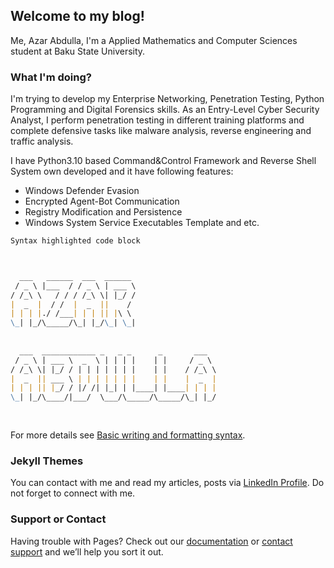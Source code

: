 ## Welcome to my blog!

Me, Azar Abdulla, I'm a Applied Mathematics and Computer Sciences student at Baku State University.

### What I'm doing?

I'm trying to develop my Enterprise Networking, Penetration Testing, Python Programming and Digital Forensics skills.
As an Entry-Level Cyber Security Analyst, I perform penetration testing in different training platforms and complete 
defensive tasks like malware analysis, reverse engineering and traffic analysis.

I have Python3.10 based Command&Control Framework and Reverse Shell System own developed and it have following features:
- Windows Defender Evasion
- Encrypted Agent-Bot Communication
- Registry Modification and Persistence
- Windows System Service Executables Template and etc.


```markdown
Syntax highlighted code block



  ___   ______  ___  ______                   
 / _ \ |___  / / _ \ | ___ \                  
/ /_\ \   / / / /_\ \| |_/ /                  
|  _  |  / /  |  _  ||    /                   
| | | |./ /___| | | || |\ \                   
\_| |_/\_____/\_| |_/\_| \_|                  
                                              
                                              
  ___  ____________ _   _ _      _       ___  
 / _ \ | ___ \  _  \ | | | |    | |     / _ \ 
/ /_\ \| |_/ / | | | | | | |    | |    / /_\ \
|  _  || ___ \ | | | | | | |    | |    |  _  |
| | | || |_/ / |/ /| |_| | |____| |____| | | |
\_| |_/\____/|___/  \___/\_____/\_____/\_| |_/
                                              
                                              

```

For more details see [Basic writing and formatting syntax](https://docs.github.com/en/github/writing-on-github/getting-started-with-writing-and-formatting-on-github/basic-writing-and-formatting-syntax).

### Jekyll Themes

You can contact with me and read my articles, posts via [LinkedIn Profile](https://www.linkedin.com/in/azarabdulla/). Do not forget to connect with me.

### Support or Contact

Having trouble with Pages? Check out our [documentation](https://docs.github.com/categories/github-pages-basics/) or [contact support](https://support.github.com/contact) and we’ll help you sort it out.
